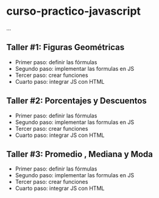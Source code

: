 # curso-practico-javascript

...

## Taller #1: Figuras Geométricas

- Primer paso: definir las fórmulas
- Segundo paso: implementar las formulas en JS
- Tercer paso: crear funciones
- Cuarto paso: integrar JS con HTML

## Taller #2: Porcentajes y Descuentos

- Primer paso: definir las fórmulas
- Segundo paso: implementar las formulas en JS
- Tercer paso: crear funciones
- Cuarto paso: integrar JS con HTML

## Taller #3: Promedio , Mediana y Moda

- Primer paso: definir las fórmulas
- Segundo paso: implementar las formulas en JS
- Tercer paso: crear funciones
- Cuarto paso: integrar JS con HTML